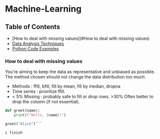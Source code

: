 # Machine-Learning

## Table of Contents
- [How to deal with missing values](#How to deal with missing values)
- [Data Analysis Techniques](#data-analysis-techniques)
- [Python Code Examples](#python-code-examples)


### How to deal with missing values
You're aiming to keep the data as representative and unbiased as possible. The method chosen should not change the data distribution too much.
+ Methods : ffill, bfill, fill by mean, fill by median, dropna
+ Time series : prioritize ffill. 
+ < 5% Missing : probably safe to fill or drop rows. >30%	Often better to drop the column (if not essential).

```python
def greet(name):
    print(f"Hello, {name}!")

greet("Alice")```

i finish
